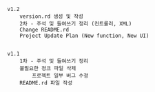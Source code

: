 	v1.2 
		version.rd 생성 및 작성
		2차 - 주석 및 들여쓰기 정리 (컨트롤러, XML)
		Change README.rd
		Project Update Plan (New function, New UI) 
		
		
	v1.1
		1차 - 주석 및 들여쓰기 정리
		불필요한 정크 파일 삭제
         	프로젝트 일부 버그 수정
		README.rd 파일 작성
		
	

